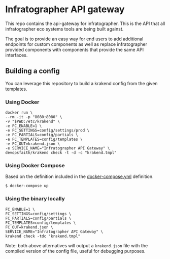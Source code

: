 # Infratographer API gateway

This repo contains the api-gateway for infratographer. This is the API that all infratographer eco systems tools are being built against.

The goal is to provide an easy way for end users to add additional endpoints for custom components as well as replace infratographer provided components with components that provide the same API interfaces.

## Building a config

You can leverage this repository to build a krakend config from the given templates.

### Using Docker

```shell
docker run \
--rm -it -p "8080:8080" \
-v "$PWD:/etc/krakend" \
-e FC_ENABLE=1 \
-e FC_SETTINGS=config/settings/prod \
-e FC_PARTIALS=config/partials \
-e FC_TEMPLATES=config/templates \
-e FC_OUT=krakend.json \
-e SERVICE_NAME="Infratographer API Gateway" \
devopsfaith/krakend check -t -d -c "krakend.tmpl"
```

### Using Docker Compose

Based on the definition included in the [docker-compose.yml](docker-compose.yml) definition.

```shell
$ docker-compose up
```

### Using the binary locally

```shell
FC_ENABLE=1 \
FC_SETTINGS=config/settings \
FC_PARTIALS=config/partials \
FC_TEMPLATES=config/templates \
FC_OUT=krakend.json \
SERVICE_NAME="Infratographer API Gateway" \
krakend check -tdc "krakend.tmpl"
```

Note: both above alternatives will output a `krakend.json` file with the compiled version of the config file, useful for debugging purposes.
